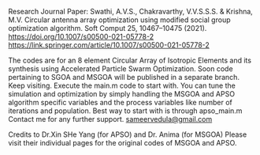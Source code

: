 Research Journal Paper: 
Swathi, A.V.S., Chakravarthy, V.V.S.S.S. & Krishna, M.V. Circular antenna array optimization using modified social group optimization algorithm. Soft Comput 25, 10467–10475 (2021). https://doi.org/10.1007/s00500-021-05778-2
https://link.springer.com/article/10.1007/s00500-021-05778-2

The codes are for an 8 element Circular Array of Isotropic Elements and its synthesis using Accelerated Particle Swarm Optimization. Soon code pertaining to SGOA and MSGOA will be published in a separate branch. Keep visiting.
Execute the main.m code to start with.
You can tune the simulation and optimization by simply handling the MSGOA and APSO algorithm specific variables and the process variables like number of iterations and population.
Best way to start with is through apso_main.m
Contact me for any further support.
sameervedula@gmail.com

Credits to Dr.Xin SHe Yang (for APSO) and Dr. Anima (for MSGOA)
Please visit their individual pages for the original codes of MSGOA and APSO.
